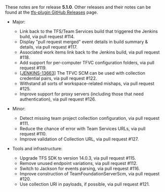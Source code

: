 These notes are for release **5.1.0**.  Other releases and their notes can be found at the [tfs-plugin GitHub Releases](https://github.com/jenkinsci/tfs-plugin/releases) page.

* Major:
    * Link back to the TFS/Team Services build that triggered the Jenkins build, via pull request #114.
    * Display "pull request merged" event details in build summary & details, via pull request #117.
    * Associated work items link back to the Jenkins build, via pull request #118.
    * Add support for per-computer TFVC configuration folders, via pull request #119.
    * [[JENKINS-13663](https://issues.jenkins-ci.org/browse/JENKINS-13663)] The TFVC SCM can be used with collection credential pairs, via pull request #122.
    * Withstand all sorts of workspace-related mishaps, via pull request #125.
    * Improve support for proxy servers (including those that need authentication), via pull request #126.

* Minor:
    * Detect missing team project collection configuration, via pull request #111.
    * Reduce the chance of error with Team Services URLs, via pull request #110.
    * Improve validation of Collection URL, via pull request #127.

* Tools and infrastructure:
    * Upgrade TFS SDK to version 14.0.3, via pull request #115.
    * Remove unused endpoint variations, via pull request #112.
    * Switch to Jackson for events parsing, via pull request #116.
    * Improve construction of TeamFoundationServerScm, via pull request #120.
    * Use collection URI in payloads, if possible, via pull request #121.
